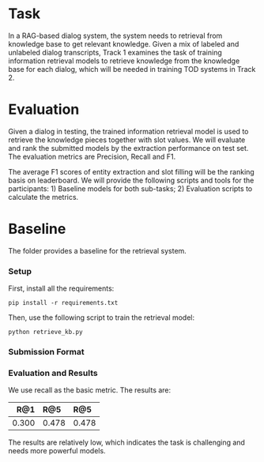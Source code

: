 # Task    
In a RAG-based dialog system, the system needs to retrieval from knowledge base to get relevant knowledge. Given a mix of labeled and unlabeled dialog transcripts, Track 1 examines the task of training information retrieval models to retrieve knowledge from the knowledge base for each dialog, which will be needed in training TOD systems in Track 2.    
# Evaluation  
Given a dialog in testing, the trained information retrieval model is used to retrieve the knowledge pieces together with slot values. We will evaluate and rank the submitted models by the extraction performance on test set. The evaluation metrics are Precision, Recall and F1.  

The average F1 scores of entity extraction and slot filling will be the ranking basis on leaderboard. We will provide the following scripts and tools for the participants: 1) Baseline models for both sub-tasks; 2) Evaluation scripts to calculate the metrics.

# Baseline 
The folder provides a baseline for the retrieval system.  

### Setup
First, install all the requirements:
```Shell
pip install -r requirements.txt 
```

Then, use the following script to train the retrieval model:
```Shell
python retrieve_kb.py
```

### Submission Format


### Evaluation and Results
We use recall as the basic metric. The results are:

| R@1  | R@5 | R@5 |
| ---: | :--- |:--- |
|0.300 | 0.478|0.478|0.606|

The results are relatively low, which indicates the task is challenging and needs more powerful models. 
